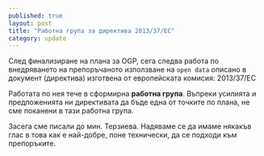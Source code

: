 ```yaml
---
published: true
layout: post
title: "Работна група за директива 2013/37/ЕС"
category: update
---
```


След финализиране на плана за OGP, сега следва работа по внедряването на препоръчаното използване на
`open data` описано в документ (директива) изготвена от европейската комисия: 2013/37/ЕС

Работата по нея тече в сформирна **работна група**. Въпреки усилията и предложенията ни директивата да бъде
една от точките по плана, не сме поканени в тази работна група.

Засега сме писали до мин. Терзиева. Надяваме се да имаме някакъв глас в това как е най-добре, поне технически,
да се подходи към препоръките.